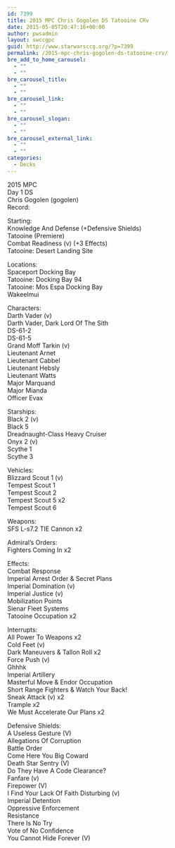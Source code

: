 ```yaml
---
id: 7399
title: 2015 MPC Chris Gogolen DS Tatooine CRv
date: 2015-05-05T20:47:16+00:00
author: pwsadmin
layout: swccgpc
guid: http://www.starwarsccg.org/?p=7399
permalink: /2015-mpc-chris-gogolen-ds-tatooine-crv/
bre_add_to_home_carousel:
  - ""
  - ""
bre_carousel_title:
  - ""
  - ""
bre_carousel_link:
  - ""
  - ""
bre_carousel_slogan:
  - ""
  - ""
bre_carousel_external_link:
  - ""
  - ""
categories:
  - Decks
---
```

2015 MPC  
Day 1 DS  
Chris Gogolen (gogolen)  
Record:

Starting:  
Knowledge And Defense (+Defensive Shields)  
Tatooine (Premiere)  
Combat Readiness (v) (+3 Effects)  
Tatooine: Desert Landing Site

Locations:  
Spaceport Docking Bay  
Tatooine: Docking Bay 94  
Tatooine: Mos Espa Docking Bay  
Wakeelmui

Characters:  
Darth Vader (v)  
Darth Vader, Dark Lord Of The Sith  
DS-61-2  
DS-61-5  
Grand Moff Tarkin (v)  
Lieutenant Arnet  
Lieutenant Cabbel  
Lieutenant Hebsly  
Lieutenant Watts  
Major Marquand  
Major Mianda  
Officer Evax

Starships:  
Black 2 (v)  
Black 5  
Dreadnaught-Class Heavy Cruiser  
Onyx 2 (v)  
Scythe 1  
Scythe 3

Vehicles:  
Blizzard Scout 1 (v)  
Tempest Scout 1  
Tempest Scout 2  
Tempest Scout 5 x2  
Tempest Scout 6

Weapons:  
SFS L-s7.2 TIE Cannon x2

Admiral&#8217;s Orders:  
Fighters Coming In x2

Effects:  
Combat Response  
Imperial Arrest Order & Secret Plans  
Imperial Domination (v)  
Imperial Justice (v)  
Mobilization Points  
Sienar Fleet Systems  
Tatooine Occupation x2

Interrupts:  
All Power To Weapons x2  
Cold Feet (v)  
Dark Maneuvers & Tallon Roll x2  
Force Push (v)  
Ghhhk  
Imperial Artillery  
Masterful Move & Endor Occupation  
Short Range Fighters & Watch Your Back!  
Sneak Attack (v) x2  
Trample x2  
We Must Accelerate Our Plans x2

Defensive Shields:  
A Useless Gesture (V)  
Allegations Of Corruption  
Battle Order  
Come Here You Big Coward  
Death Star Sentry (V)  
Do They Have A Code Clearance?  
Fanfare (v)  
Firepower (V)  
I Find Your Lack Of Faith Disturbing (v)  
Imperial Detention  
Oppressive Enforcement  
Resistance  
There Is No Try  
Vote of No Confidence  
You Cannot Hide Forever (V)